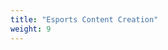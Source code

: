 ```yaml
---
title: "Esports Content Creation"
weight: 9
---
```


<!-- ## Unit Description: 
Discovery and PBL through the research of photography, video, and sound in order to determine their origins and disaggregating information in the research in order to define and classify the constitution of an article -->